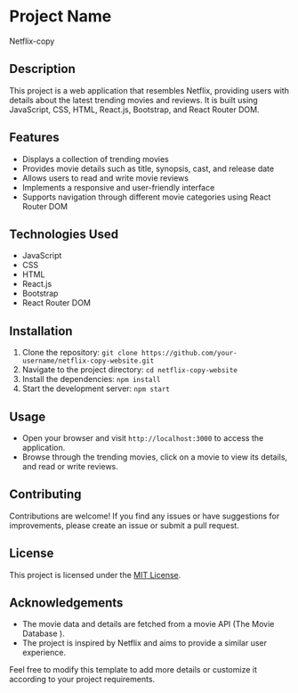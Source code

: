 # Project Name

Netflix-copy 

## Description

This project is a web application that resembles Netflix, providing users with details about the latest trending movies and reviews. It is built using JavaScript, CSS, HTML, React.js, Bootstrap, and React Router DOM.

## Features

- Displays a collection of trending movies
- Provides movie details such as title, synopsis, cast, and release date
- Allows users to read and write movie reviews
- Implements a responsive and user-friendly interface
- Supports navigation through different movie categories using React Router DOM

## Technologies Used

- JavaScript
- CSS
- HTML
- React.js
- Bootstrap
- React Router DOM

## Installation

1. Clone the repository: `git clone https://github.com/your-username/netflix-copy-website.git`
2. Navigate to the project directory: `cd netflix-copy-website`
3. Install the dependencies: `npm install`
4. Start the development server: `npm start`

## Usage

- Open your browser and visit `http://localhost:3000` to access the application.
- Browse through the trending movies, click on a movie to view its details, and read or write reviews.

## Contributing

Contributions are welcome! If you find any issues or have suggestions for improvements, please create an issue or submit a pull request.

## License

This project is licensed under the [MIT License](https://opensource.org/licenses/MIT).

## Acknowledgements

- The movie data and details are fetched from a movie API (The Movie Database ).
- The project is inspired by Netflix and aims to provide a similar user experience.

Feel free to modify this template to add more details or customize it according to your project requirements.
